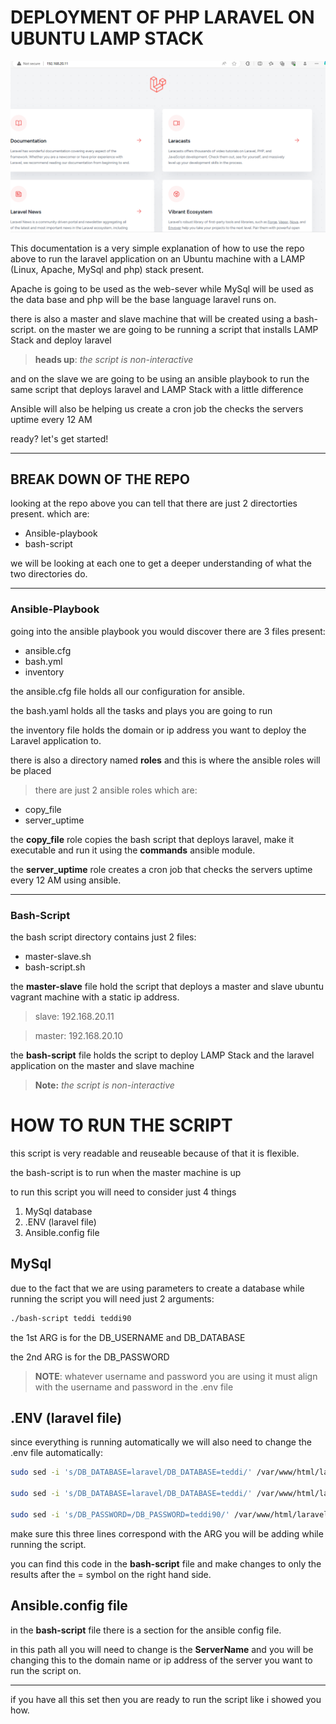 # DEPLOYMENT OF PHP LARAVEL ON UBUNTU LAMP STACK 

![Alt text](<LARAVEL SLAVE 1.png>)



This documentation is a very simple explanation of how to use the repo above to run the laravel application on an Ubuntu machine with a LAMP (Linux, Apache, MySql and php) stack  present.

Apache is going to be used as the web-sever while MySql will be used as the data base and php will be the base language laravel runs on.

there is also a master and slave machine that will be created using a bash-script. on the master we are going to be running a script that installs LAMP Stack and deploy laravel 

> **heads up**: *the script is non-interactive*

and on the slave we are going to be using an ansible playbook to run the same script that deploys laravel and LAMP Stack with a little difference 

Ansible will also be helping us create a cron job the checks the servers uptime every 12 AM

ready? let's get started! 

---

## BREAK DOWN OF THE REPO

looking at the repo above you can tell that there are just 2 directorties present. which are:

- Ansible-playbook
- bash-script

we will be looking at each one to get a deeper understanding of what the two directories do.

---
### Ansible-Playbook

going into the ansible playbook you would discover there are 3 files present:

- ansible.cfg
- bash.yml
- inventory

the ansible.cfg file holds all our configuration for ansible.

the bash.yaml holds all the tasks and plays you are going to run

the inventory file holds the  domain or ip address you want to deploy the Laravel application to.

there is also a directory named **roles** and this is where the ansible roles will be placed 

> there are just 2 ansible roles which are:

- copy_file
- server_uptime

the **copy_file** role copies the bash script that deploys laravel, make it executable and run it using the **commands** ansible module.

the **server_uptime** role creates a cron job that checks the servers uptime every 12 AM using ansible.


---

### Bash-Script

the bash script directory contains just 2 files:

- master-slave.sh
- bash-script.sh

the **master-slave** file hold the script that deploys a master and slave ubuntu vagrant machine with a static ip address.

> slave: 192.168.20.11

> master: 192.168.20.10

the **bash-script** file holds the script to deploy LAMP Stack and the laravel application on the master and slave machine

> **Note:** *the script is non-interactive*

# HOW TO RUN THE SCRIPT

this script is very readable and reuseable because of that it is flexible. 

the bash-script is to run when the master machine is up

to run this script you will need to consider just 4 things

1. MySql database
2. .ENV (laravel file)
3. Ansible.config file

## MySql

due to the fact that we are using parameters to create a database while running the script you will need just 2 arguments:

```bash
./bash-script teddi teddi90
```
the 1st ARG is for the DB_USERNAME and DB_DATABASE

the 2nd ARG is for the DB_PASSWORD

> **NOTE**: whatever username and password you are using it must align with the username and password in the .env file

## .ENV (laravel file)

since everything is running automatically we will also need to change the .env file automatically:

```bash
sudo sed -i 's/DB_DATABASE=laravel/DB_DATABASE=teddi/' /var/www/html/laravel/.env

sudo sed -i 's/DB_DATABASE=laravel/DB_DATABASE=teddi/' /var/www/html/laravel/.env

sudo sed -i 's/DB_PASSWORD=/DB_PASSWORD=teddi90/' /var/www/html/laravel/.env
```

make sure this three lines correspond with the ARG you will be adding while running the script.

you can find this code in the **bash-script** file and make changes to only the results after the = symbol on the right hand side.

## Ansible.config file

in the **bash-script** file there is a section for the ansible config file.

in this path all you will need to change is the **ServerName** and you will be changing this to the domain name or ip address of the server you want to run the script on.

---
if you have all this set then you are ready to run the script like i showed you how.

